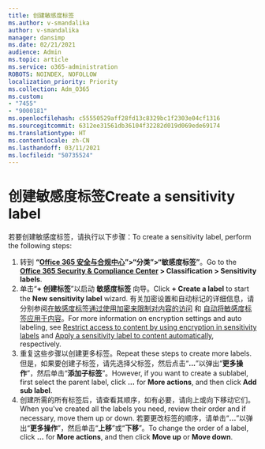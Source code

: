 ```yaml
---
title: 创建敏感度标签
ms.author: v-smandalika
author: v-smandalika
manager: dansimp
ms.date: 02/21/2021
audience: Admin
ms.topic: article
ms.service: o365-administration
ROBOTS: NOINDEX, NOFOLLOW
localization_priority: Priority
ms.collection: Adm_O365
ms.custom:
- "7455"
- "9000181"
ms.openlocfilehash: c55550529aff28fd13c8329bc1f2303e04cf1316
ms.sourcegitcommit: 6312ee31561db36104f32282d019d069ede69174
ms.translationtype: HT
ms.contentlocale: zh-CN
ms.lasthandoff: 03/11/2021
ms.locfileid: "50735524"
---
```

# <a name="create-a-sensitivity-label"></a><span data-ttu-id="56d06-102">创建敏感度标签</span><span class="sxs-lookup"><span data-stu-id="56d06-102">Create a sensitivity label</span></span>

<span data-ttu-id="56d06-103">若要创建敏感度标签，请执行以下步骤：</span><span class="sxs-lookup"><span data-stu-id="56d06-103">To create a sensitivity label, perform the following steps:</span></span>

1. <span data-ttu-id="56d06-104">转到 **“[Office 365 安全与合规中心](https://sip.protection.office.com/)”>“分类”>“敏感度标签”**。</span><span class="sxs-lookup"><span data-stu-id="56d06-104">Go to the **[Office 365 Security & Compliance Center](https://sip.protection.office.com/) > Classification > Sensitivity labels**.</span></span>
2. <span data-ttu-id="56d06-105">单击“**+ 创建标签**”以启动 **敏感度标签** 向导。</span><span class="sxs-lookup"><span data-stu-id="56d06-105">Click **+ Create a label** to start the **New sensitivity label** wizard.</span></span> <span data-ttu-id="56d06-106">有关加密设置和自动标记的详细信息，请分别参阅[在敏感度标签通过使用加密来限制对内容的访问](https://docs.microsoft.com/microsoft-365/compliance/encryption-sensitivity-labels) 和 [自动将敏感度标签应用于内容](https://docs.microsoft.com/microsoft-365/compliance/apply-sensitivity-label-automatically)。</span><span class="sxs-lookup"><span data-stu-id="56d06-106">For more information on encryption settings and auto labeling, see [Restrict access to content by using encryption in sensitivity labels](https://docs.microsoft.com/microsoft-365/compliance/encryption-sensitivity-labels) and [Apply a sensitivity label to content automatically](https://docs.microsoft.com/microsoft-365/compliance/apply-sensitivity-label-automatically), respectively.</span></span>
3. <span data-ttu-id="56d06-107">重复这些步骤以创建更多标签。</span><span class="sxs-lookup"><span data-stu-id="56d06-107">Repeat these steps to create more labels.</span></span> <span data-ttu-id="56d06-108">但是，如果要创建子标签，请先选择父标签，然后点击“**...**”以弹出“**更多操作**”，然后单击“**添加子标签**”。</span><span class="sxs-lookup"><span data-stu-id="56d06-108">However, if you want to create a sublabel, first select the parent label, click **...** for **More actions**, and then click **Add sub label**.</span></span>
4. <span data-ttu-id="56d06-109">创建所需的所有标签后，请查看其顺序，如有必要，请向上或向下移动它们。</span><span class="sxs-lookup"><span data-stu-id="56d06-109">When you've created all the labels you need, review their order and if necessary, move them up or down.</span></span> <span data-ttu-id="56d06-110">若要更改标签的顺序，请单击“**...**”以弹出“**更多操作**”，然后单击“**上移**”或“**下移**”。</span><span class="sxs-lookup"><span data-stu-id="56d06-110">To change the order of a label, click **...** for **More actions**, and then click **Move up** or **Move down**.</span></span> 
